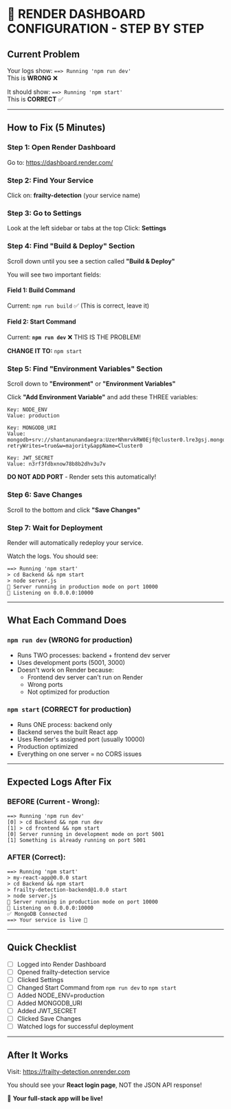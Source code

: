 # 🚨 RENDER DASHBOARD CONFIGURATION - STEP BY STEP

## Current Problem
Your logs show: `==> Running 'npm run dev'`  
This is **WRONG** ❌

It should show: `==> Running 'npm start'`  
This is **CORRECT** ✅

---

## How to Fix (5 Minutes)

### Step 1: Open Render Dashboard
Go to: https://dashboard.render.com/

### Step 2: Find Your Service
Click on: **frailty-detection** (your service name)

### Step 3: Go to Settings
Look at the left sidebar or tabs at the top
Click: **Settings**

### Step 4: Find "Build & Deploy" Section
Scroll down until you see a section called **"Build & Deploy"**

You will see two important fields:

#### Field 1: Build Command
Current: `npm run build` ✅ (This is correct, leave it)

#### Field 2: Start Command
Current: **`npm run dev`** ❌ THIS IS THE PROBLEM!

**CHANGE IT TO:** `npm start`

### Step 5: Find "Environment Variables" Section
Scroll down to **"Environment"** or **"Environment Variables"**

Click **"Add Environment Variable"** and add these THREE variables:

```
Key: NODE_ENV
Value: production
```

```
Key: MONGODB_URI  
Value: mongodb+srv://shantanunandaegra:UzerNhmrvkRW0Ejf@cluster0.lre3gsj.mongodb.net/?retryWrites=true&w=majority&appName=Cluster0
```

```
Key: JWT_SECRET
Value: n3rf3fdbxnow78b8b2dhv3u7v
```

**DO NOT ADD PORT** - Render sets this automatically!

### Step 6: Save Changes
Scroll to the bottom and click **"Save Changes"**

### Step 7: Wait for Deployment
Render will automatically redeploy your service.

Watch the logs. You should see:
```
==> Running 'npm start'
> cd Backend && npm start
> node server.js
🚀 Server running in production mode on port 10000
📡 Listening on 0.0.0.0:10000
```

---

## What Each Command Does

### `npm run dev` (WRONG for production)
- Runs TWO processes: backend + frontend dev server
- Uses development ports (5001, 3000)  
- Doesn't work on Render because:
  - Frontend dev server can't run on Render
  - Wrong ports
  - Not optimized for production

### `npm start` (CORRECT for production)
- Runs ONE process: backend only
- Backend serves the built React app
- Uses Render's assigned port (usually 10000)
- Production optimized
- Everything on one server = no CORS issues

---

## Expected Logs After Fix

### BEFORE (Current - Wrong):
```
==> Running 'npm run dev'
[0] > cd Backend && npm run dev
[1] > cd frontend && npm start
[0] Server running in development mode on port 5001
[1] Something is already running on port 5001
```

### AFTER (Correct):
```
==> Running 'npm start'
> my-react-app@0.0.0 start
> cd Backend && npm start
> frailty-detection-backend@1.0.0 start
> node server.js
🚀 Server running in production mode on port 10000
📡 Listening on 0.0.0.0:10000
✅ MongoDB Connected
==> Your service is live 🎉
```

---

## Quick Checklist

- [ ] Logged into Render Dashboard
- [ ] Opened frailty-detection service
- [ ] Clicked Settings
- [ ] Changed Start Command from `npm run dev` to `npm start`
- [ ] Added NODE_ENV=production
- [ ] Added MONGODB_URI
- [ ] Added JWT_SECRET
- [ ] Clicked Save Changes
- [ ] Watched logs for successful deployment

---

## After It Works

Visit: https://frailty-detection.onrender.com

You should see your **React login page**, NOT the JSON API response!

🎉 **Your full-stack app will be live!**
